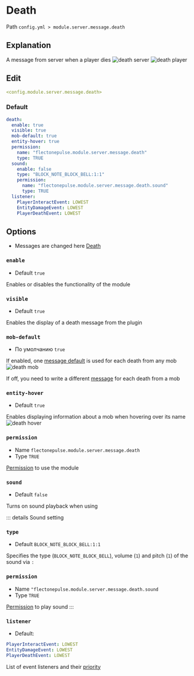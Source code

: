 # Death
Path `config.yml > module.server.message.death`

## Explanation
A message from server when a player dies
![death server](/deathserver.png)
![death player](/deathplayer.png)

## Edit
```yaml
<config.module.server.message.death>
```

### Default
```yaml
death:
  enable: true
  visible: true
  mob-default: true
  entity-hover: true
  permission:
    name: "flectonepulse.module.server.message.death"
    type: TRUE
  sound:
    enable: false
    type: "BLOCK_NOTE_BLOCK_BELL:1:1"
    permission:
      name: "flectonepulse.module.server.message.death.sound"
      type: TRUE
  listener:
    PlayerInteractEvent: LOWEST
    EntityDamageEvent: LOWEST
    PlayerDeathEvent: LOWEST
```

## Options

- Messages are changed here [Death](/en/messages/en_us/module/server/message/death/)

### `enable`
- Default `true`

Enables or disables the functionality of the module

### `visible`
- Default `true`

Enables the display of a death message from the plugin

### `mob-default`
- По умолчанию `true`

If enabled, one [message default](/en/messages/en_us/module/server/message/death/) is used for each death from any mob
![death mob](/deathmob.png)

If off, you need to write a different [message]((/en/messages/ru_ru/module/server/message/death/)) for each death from a mob

### `entity-hover`
- Default `true`

Enables displaying information about a mob when hovering over its name
![death hover](/deathhover.png)

### `permission`
- Name `flectonepulse.module.server.message.death`
- Type `TRUE`

[Permission](/en/config/module/#explanation) to use the module

### `sound`
- Default `false`

Turns on sound playback when using

::: details Sound setting
### `type`
- Default `BLOCK_NOTE_BLOCK_BELL:1:1`

Specifies the type (`BLOCK_NOTE_BLOCK_BELL`), volume (`1`) and pitch (`1`) of the sound via `:`

### `permission`
- Name `"flectonepulse.module.server.message.death.sound`
- Type `TRUE`

[Permission](/en/config/module/#explanation) to play sound
:::

### `listener`
- Default:
```yaml
PlayerInteractEvent: LOWEST
EntityDamageEvent: LOWEST
PlayerDeathEvent: LOWEST
```

List of event listeners and their [priority](#event-priority)

<!--@include: @/en/parts/listener.md-->
